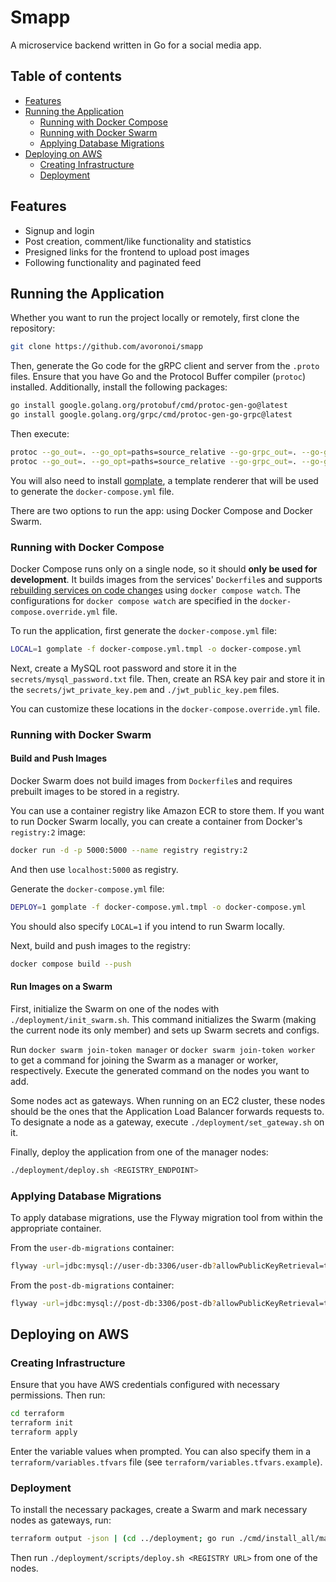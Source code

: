 # Smapp
A microservice backend written in Go for a social media app.

## Table of contents
- [Features](#features)
- [Running the Application](#running-the-application)
  - [Running with Docker Compose](#running-with-docker-compose)
  - [Running with Docker Swarm](#running-with-docker-swarm)
  - [Applying Database Migrations](#applying-database-migrations)
- [Deploying on AWS](#deploying-on-aws)
  - [Creating Infrastructure](#creating-infrastructure)
  - [Deployment](#deployment)


## Features
- Signup and login
- Post creation, comment/like functionality and statistics
- Presigned links for the frontend to upload post images
- Following functionality and paginated feed

## Running the Application

Whether you want to run the project locally or remotely, first clone the repository:
```bash
git clone https://github.com/avoronoi/smapp
```
Then, generate the Go code for the gRPC client and server from the `.proto` files. Ensure that you have Go and the Protocol Buffer compiler (`protoc`) installed. Additionally, install the following packages:
```bash
go install google.golang.org/protobuf/cmd/protoc-gen-go@latest
go install google.golang.org/grpc/cmd/protoc-gen-go-grpc@latest
```
Then execute:
```bash
protoc --go_out=. --go_opt=paths=source_relative --go-grpc_out=. --go-grpc_opt=paths=source_relative common/grpc/user/user.proto 
protoc --go_out=. --go_opt=paths=source_relative --go-grpc_out=. --go-grpc_opt=paths=source_relative common/grpc/image/image.proto 
```
You will also need to install [gomplate](https://docs.gomplate.ca/installing/), a template renderer that will be used to generate the `docker-compose.yml` file.

There are two options to run the app: using Docker Compose and Docker Swarm.

### Running with Docker Compose
Docker Compose runs only on a single node, so it should **only be used for development**. It builds images from the services' `Dockerfile`s and supports [rebuilding services on code changes](https://docs.docker.com/compose/how-tos/file-watch/) using `docker compose watch`. The configurations for `docker compose watch` are specified in the `docker-compose.override.yml` file.

To run the application, first generate the `docker-compose.yml` file:
```bash
LOCAL=1 gomplate -f docker-compose.yml.tmpl -o docker-compose.yml
```
Next, create a MySQL root password and store it in the `secrets/mysql_password.txt` file. Then, create an RSA key pair and store it in the `secrets/jwt_private_key.pem` and `./jwt_public_key.pem` files.

You can customize these locations in the `docker-compose.override.yml` file.

### Running with Docker Swarm

#### Build and Push Images
Docker Swarm does not build images from `Dockerfile`s and requires prebuilt images to be stored in a registry.

You can use a container registry like Amazon ECR to store them. If you want to run Docker Swarm locally, you can create a container from Docker's `registry:2` image:
```bash
docker run -d -p 5000:5000 --name registry registry:2
```
And then use `localhost:5000` as registry.

Generate the `docker-compose.yml` file:
```bash
DEPLOY=1 gomplate -f docker-compose.yml.tmpl -o docker-compose.yml
```
You should also specify `LOCAL=1` if you intend to run Swarm locally.

Next, build and push images to the registry:
```bash
docker compose build --push
```

#### Run Images on a Swarm
First, initialize the Swarm on one of the nodes with `./deployment/init_swarm.sh`.
This command initializes the Swarm (making the current node its only member) and sets up Swarm secrets and configs.

Run `docker swarm join-token manager` or `docker swarm join-token worker` to get a command for joining the Swarm as a manager or worker, respectively. Execute the generated command on the nodes you want to add.

Some nodes act as gateways. When running on an EC2 cluster, these nodes should be the ones that the Application Load Balancer forwards requests to. To designate a node as a gateway, execute `./deployment/set_gateway.sh` on it.

Finally, deploy the application from one of the manager nodes:
```bash
./deployment/deploy.sh <REGISTRY_ENDPOINT>
```

### Applying Database Migrations

To apply database migrations, use the Flyway migration tool from within the appropriate container.

From the `user-db-migrations` container:
```bash
flyway -url=jdbc:mysql://user-db:3306/user-db?allowPublicKeyRetrieval=true -user=root -password=$(cat /run/secrets/mysql_password) migrate
```
From the `post-db-migrations` container:
```bash
flyway -url=jdbc:mysql://post-db:3306/post-db?allowPublicKeyRetrieval=true -user=root -password=$(cat /run/secrets/mysql_password) migrate
```

## Deploying on AWS

### Creating Infrastructure

Ensure that you have AWS credentials configured with necessary permissions. Then run:

```bash
cd terraform
terraform init
terraform apply
```

Enter the variable values when prompted. You can also specify them in a `terraform/variables.tfvars` file (see `terraform/variables.tfvars.example`).

### Deployment

To install the necessary packages, create a Swarm and mark necessary nodes as gateways, run:
```bash
terraform output -json | (cd ../deployment; go run ./cmd/install_all/main.go)
```

Then run ```./deployment/scripts/deploy.sh <REGISTRY URL>``` from one of the nodes.
